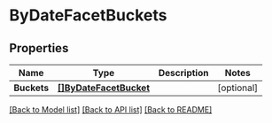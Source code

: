 # ByDateFacetBuckets

## Properties

Name | Type | Description | Notes
------------ | ------------- | ------------- | -------------
**Buckets** | [**[]ByDateFacetBucket**](by_date_facet_bucket.md) |  | [optional] 

[[Back to Model list]](../README.md#documentation-for-models) [[Back to API list]](../README.md#documentation-for-api-endpoints) [[Back to README]](../README.md)



